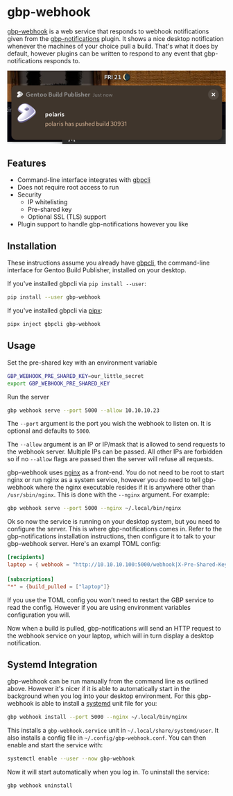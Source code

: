 # gbp-webhook

[gbp-webhook](https://github.com/enku/gbp-webhook) is a web service that
responds to webhook notifications given from the
[gbp-notifications](https://github.com/enku/gbp-notifications) plugin. It
shows a nice desktop notification whenever the machines of your choice pull a
build. That's what it does by default, however plugins can be written to
respond to any event that gbp-notifications responds to.

![screenshot](https://raw.githubusercontent.com/enku/screenshots/refs/heads/master/gbp-notifications/desktop-notification.png)

## Features

- Command-line interface integrates with [gbpcli](https://github/com/enku/gbpcli)
- Does not require root access to run
- Security
  - IP whitelisting
  - Pre-shared key
  - Optional SSL (TLS) support
- Plugin support to handle gbp-notifications however you like


## Installation

These instructions assume you already have
[gbpcli](https://github.com/enku/gbpcli), the command-line interface for
Gentoo Build Publisher, installed on your desktop.

If you've installed gbpcli via `pip install --user`:

```sh
pip install --user gbp-webhook
```

If you've installed gbpcli via [pipx](https://pipx.pypa.io/stable/):

```sh
pipx inject gbpcli gbp-webhook
```

## Usage

Set the pre-shared key with an environment variable

```sh
GBP_WEBHOOK_PRE_SHARED_KEY=our_little_secret
export GBP_WEBHOOK_PRE_SHARED_KEY
```

Run the server

```sh
gbp webhook serve --port 5000 --allow 10.10.10.23
```

The `--port` argument is the port you wish the webhook to listen on. It is
optional and defaults to `5000`.

The `--allow` argument is an IP or IP/mask that is allowed to send requests to
the webhook server. Multiple IPs can be passed.  All other IPs are forbidden
so if no `--allow` flags are passed then the server will refuse all requests.

gbp-webhook uses [nginx](https://nginx.org) as a front-end. You do not need to
be root to start nginx or run nginx as a system service, however you do need
to tell gbp-webhook where the nginx executable resides if it is anywhere other
than `/usr/sbin/nginx`. This is done with the `--nginx` argument. For example:

```sh
gbp webhook serve --port 5000 --nginx ~/.local/bin/nginx
```

Ok so now the service is running on your desktop system, but you need to
configure the server. This is where gbp-notifications comes in.  Refer to the
gbp-notifications installation instructions, then configure it to talk to your
gbp-webhook server. Here's an exampl TOML config:

```toml
[recipients]
laptop = { webhook = "http://10.10.10.100:5000/webhook|X-Pre-Shared-Key=our_little_secret" }

[subscriptions]
"*" = {build_pulled = ["laptop"]}
```

If you use the TOML config you won't need to restart the GBP service to read
the config.  However if you are using environment variables configuration you
will.

Now when a build is pulled, gbp-notifications will send an HTTP request to the
webhook service on your laptop, which will in turn display a desktop
notification.

## Systemd Integration

gbp-webhook can be run manually from the command line as outlined above.
However it's nicer if it is able to automatically start in the background when
you log into your desktop environment.  For this gbp-webhook is able to
install a [systemd](https://systemd.io/) unit file for you:

```sh
gbp webhook install --port 5000 --nginx ~/.local/bin/nginx
```

This installs a `gbp-webhook.service` unit in `~/.local/share/systemd/user`.
It also installs a config file in `~/.config/gbp-webhook.conf`.  You can then
enable and start the service with:

```sh
systemctl enable --user --now gbp-webhook
```

Now it will start automatically when you log in.  To uninstall the service:

```sh
gbp webhook uninstall
```
